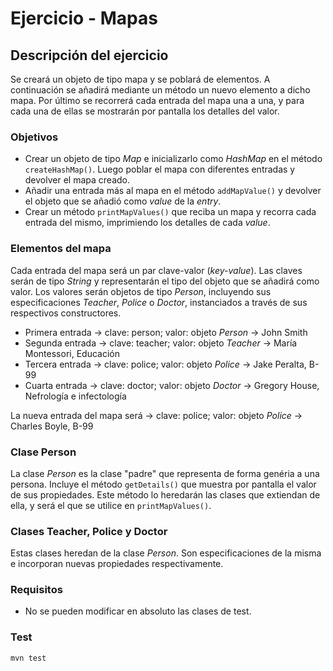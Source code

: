 # Ejercicio - Mapas
## Descripción del ejercicio
Se creará un objeto de tipo mapa y se poblará de elementos.
A continuación se añadirá mediante un método un nuevo elemento a dicho mapa.
Por último se recorrerá cada entrada del mapa una a una, y para cada una de ellas se mostrarán por pantalla los detalles del valor.

### Objetivos
* Crear un objeto de tipo *Map* e inicializarlo como *HashMap* en el método ``createHashMap()``. Luego poblar el mapa con diferentes
  entradas y devolver el mapa creado.
* Añadir una entrada más al mapa en el método ``addMapValue()`` y devolver el objeto que se añadió como *value* de la *entry*.
* Crear un método ``printMapValues()`` que reciba un mapa y recorra cada entrada del mismo, imprimiendo los detalles de cada *value*.

### Elementos del mapa
Cada entrada del mapa será un par clave-valor (*key-value*).
Las claves serán de tipo *String* y representarán el tipo del objeto que se añadirá como valor.
Los valores serán objetos de tipo *Person*, incluyendo sus especificaciones *Teacher*, *Police* o *Doctor*, instanciados a través de sus
respectivos constructores.
* Primera entrada → clave: person; valor: objeto *Person* → John Smith
* Segunda entrada → clave: teacher; valor: objeto *Teacher* → María Montessori, Educación
* Tercera entrada → clave: police; valor: objeto *Police* → Jake Peralta, B-99
* Cuarta entrada → clave: doctor; valor: objeto *Doctor* → Gregory House, Nefrología e infectología

La nueva entrada del mapa será → clave: police; valor: objeto *Police* → Charles Boyle, B-99

### Clase Person
La clase *Person* es la clase "padre" que representa de forma genéria a una persona. Incluye el método ``getDetails()`` que muestra por
pantalla el valor de sus propiedades. Este método lo heredarán las clases que extiendan de ella, y será el que se utilice en
``printMapValues()``.

### Clases Teacher, Police y Doctor
Estas clases heredan de la clase *Person*. Son especificaciones de la misma e incorporan nuevas propiedades respectivamente.

### Requisitos
* No se pueden modificar en absoluto las clases de test.

### Test

```
mvn test
```

